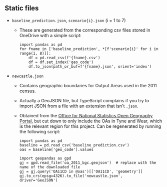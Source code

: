 ## Static files

- `baseline_prediction.json`, `scenario{i}.json` (i = 1 to 7)

  - These are generated from the corresponding csv files stored in OneDrive with a simple script:

        import pandas as pd
        for fname in ['baseline_prediction', *[f'scenario{i}' for i in range(1, 8)]]:
            df = pd.read_csv(f'{fname}.csv')
            df = df.set_index('geo_code')
            df.to_json(path_or_buf=f'{fname}.json', orient='index')

- `newcastle.json`

  - Contains geographic boundaries for Output Areas used in the 2011 census.
  - Actually a GeoJSON file, but TypeScript complains if you try to import JSON from a file with an extension that isn't `.json`.
  - Obtained from the [Office for National Statistics Open Geography Portal](https://geoportal.statistics.gov.uk/datasets/ons::output-areas-dec-2011-boundaries-ew-bgc/about), but cut down to only include the OAs in Tyne and Wear, which is the relevant region for this project. Can be regenerated by running the following script:

        import pandas as pd
        baseline = pd.read_csv('baseline_prediction.csv')
        oas = baseline['geo_code'].values

        import geopandas as gpd
        gj = gpd.read_file('oa_2011_bgc.geojson')  # replace with the name of the downloaded file
        gj = gj.query('OA11CD in @oas')[['OA11CD', 'geometry']]
        gj.to_crs(epsg=4326).to_file('newcastle.json', driver='GeoJSON')
